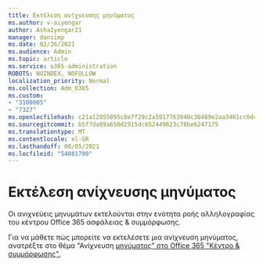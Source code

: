 ```yaml
---
title: Εκτέλεση ανίχνευσης μηνύματος
ms.author: v-aiyengar
author: AshaIyengar21
manager: dansimp
ms.date: 02/26/2021
ms.audience: Admin
ms.topic: article
ms.service: o365-administration
ROBOTS: NOINDEX, NOFOLLOW
localization_priority: Normal
ms.collection: Adm_O365
ms.custom:
- "3100005"
- "7327"
ms.openlocfilehash: c21a12855895c8e7f29c2a5917763940c30489e2aa3461cc0dc99799b86c9a34
ms.sourcegitcommit: b5f7da89a650d2915dc652449623c78be6247175
ms.translationtype: MT
ms.contentlocale: el-GR
ms.lasthandoff: 08/05/2021
ms.locfileid: "54081790"
---
```

# <a name="run-a-message-trace"></a>Εκτέλεση ανίχνευσης μηνύματος

Οι ανιχνεύεις μηνυμάτων εκτελούνται στην ενότητα ροής αλληλογραφίας του κέντρου Office 365 ασφάλειας & συμμόρφωσης.

Για να μάθετε πώς μπορείτε να εκτελέσετε μια ανίχνευση μηνύματος, ανατρέξτε στο θέμα "Ανίχνευση [μηνύματος" στο Office 365 "Κέντρο & συμμόρφωσης".](https://go.microsoft.com/fwlink/?linkid=2103855)

